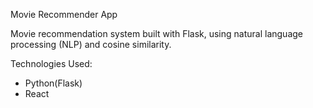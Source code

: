 Movie Recommender App

Movie recommendation system built with Flask, using natural language processing (NLP) and cosine similarity.

Technologies Used:
- Python(Flask)
- React

